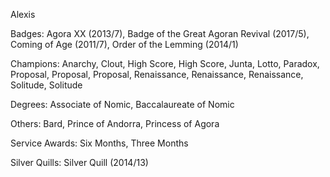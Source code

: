 Alexis

Badges: Agora XX (2013/7), Badge of the Great Agoran Revival (2017/5), Coming of Age (2011/7), Order of the Lemming (2014/1)

Champions: Anarchy, Clout, High Score, High Score, Junta, Lotto, Paradox, Proposal, Proposal, Proposal, Renaissance, Renaissance, Renaissance, Solitude, Solitude

Degrees: Associate of Nomic, Baccalaureate of Nomic

Others: Bard, Prince of Andorra, Princess of Agora

Service Awards: Six Months, Three Months

Silver Quills: Silver Quill (2014/13)


